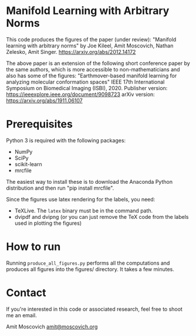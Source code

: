 # Manifold Learning with Arbitrary Norms

This code produces the figures of the paper (under review):
    "Manifold learning with arbitrary norms" by Joe Kileel, Amit Moscovich, Nathan Zelesko, Amit Singer.
    https://arxiv.org/abs/2012.14172
    
The above paper is an extension of the following short conference paper by the same authors, which is more accessible to non-mathematicians and also has some of the figures:
    "Earthmover-based manifold learning for analyzing molecular conformation spaces"
    IEEE 17th International Symposium on Biomedical Imaging (ISBI), 2020.
    Publisher version: https://ieeexplore.ieee.org/document/9098723
    arXiv version: https://arxiv.org/abs/1911.06107


# Prerequisites

Python 3 is required with the following packages:
* NumPy
* SciPy
* scikit-learn
* mrcfile

The easiest way to install these is to download the Anaconda Python distribution and then run "pip install mrcfile".

Since the figures use latex rendering for the labels, you need:
* TeXLive. The `latex` binary must be in the command path.
* dvipdf and dvipng
(or you can just remove the TeX code from the labels used in plotting the figures)


# How to run

Running `produce_all_figures.py` performs all the computations and produces all figures into the figures/ directory.
It takes a few minutes.


# Contact

If you're interested in this code or associated research, feel free to shoot me an email.

Amit Moscovich
amit@moscovich.org

